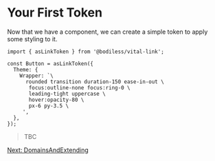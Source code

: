 # Your First Token

Now that we have a component, we can create a simple token to apply some styling
to it.

```
import { asLinkToken } from '@bodiless/vital-link';

const Button = asLinkToken({
  Theme: {
    Wrapper: `\ 
      rounded transition duration-150 ease-in-out \
       focus:outline-none focus:ring-0 \
       leading-tight uppercase \
       hover:opacity-80 \
       px-6 py-3.5 \
     ',
  },
});
```

> TBC

[Next: DomainsAndExtending](./DomainsAndExtending.md)
